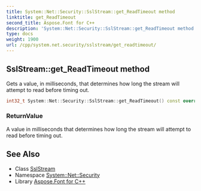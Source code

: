 ```yaml
---
title: System::Net::Security::SslStream::get_ReadTimeout method
linktitle: get_ReadTimeout
second_title: Aspose.Font for C++
description: 'System::Net::Security::SslStream::get_ReadTimeout method. Gets a value, in milliseconds, that determines how long the stream will attempt to read before timing out in C++.'
type: docs
weight: 1900
url: /cpp/system.net.security/sslstream/get_readtimeout/
---
```

## SslStream::get_ReadTimeout method


Gets a value, in milliseconds, that determines how long the stream will attempt to read before timing out.

```cpp
int32_t System::Net::Security::SslStream::get_ReadTimeout() const override
```


### ReturnValue

A value in milliseconds that determines how long the stream will attempt to read before timing out.

## See Also

* Class [SslStream](../)
* Namespace [System::Net::Security](../../)
* Library [Aspose.Font for C++](../../../)
